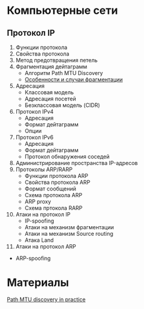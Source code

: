 # Компьютерные сети

## Протокол IP

1. Функции протокола
2. Свойства протокола
3. Метод предотвращения петель
4. Фрагментация дейтаграмм
   * Алгоритм Path MTU Discovery
   * [Особенности и случаи фрагментации](https://blog.cloudflare.com/ip-fragmentation-is-broken/?utm_content=buffer715f4&utm_medium=social&utm_source=twitter.com&utm_campaign=buffer)
5. Адресация
   * Классовая модель  
   * Адресация посетей
   * Безклассовая модель (CIDR)
6. Протокол IPv4
   * Адресация
   * Формат дейтаграмм
   * Опции
7. Протокол IPv6
   * Адресация
   * Формат дейтаграмм
   * Протокол обнаружения соседей
8. Администрирование пространства IP-адресов
9. Протоколы ARP/RARP
   * Функции протокола ARP
   * Свойства протокола ARP
   * Формат сообщений
   * Схема протокола ARP
   * ARP proxy
   * Схема пртокола RARP
9. Атаки на протокол IP
   * IP-spoofing
   * Атаки на механизм фрагментации
   * Атаки на механизм Source routing
   * Атака Land
10. Атаки на протокол ARP
   * ARP-spoofing

# Материалы
[Path MTU discovery in practice](https://blog.cloudflare.com/path-mtu-discovery-in-practice/)
